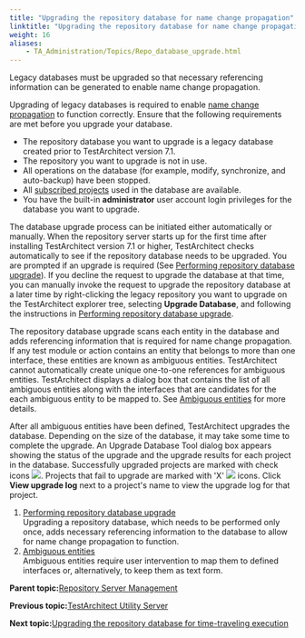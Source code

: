 ```yaml
--- 
title: "Upgrading the repository database for name change propagation"
linktitle: "Upgrading the repository database for name change propagation"
weight: 16
aliases: 
    - TA_Administration/Topics/Repo_database_upgrade.html
---
```


Legacy databases must be upgraded so that necessary referencing information can be generated to enable name change propagation.

Upgrading of legacy databases is required to enable [name change propagation](../../TA_Help/Topics/Projects_and_project_items_renaming_entity.md) to function correctly. Ensure that the following requirements are met before you upgrade your database.

-   The repository database you want to upgrade is a legacy database created prior to TestArchitect version 7.1.
-   The repository you want to upgrade is not in use.
-   All operations on the database \(for example, modify, synchronize, and auto-backup\) have been stopped.
-   All [subscribed projects](../../TA_Help/Topics/Projects_and_project_items_subscribe_to_projects.md) used in the database are available.
-   You have the built-in **administrator** user account login privileges for the database you want to upgrade.

The database upgrade process can be initiated either automatically or manually. When the repository server starts up for the first time after installing TestArchitect version 7.1 or higher, TestArchitect checks automatically to see if the repository database needs to be upgraded. You are prompted if an upgrade is required \(See [Performing repository database upgrade](Repo_upgrading_database.md)\). If you decline the request to upgrade the database at that time, you can manually invoke the request to upgrade the repository database at a later time by right-clicking the legacy repository you want to upgrade on the TestArchitect explorer tree, selecting **Upgrade Database**, and following the instructions in [Performing repository database upgrade](Repo_upgrading_database.md).

The repository database upgrade scans each entity in the database and adds referencing information that is required for name change propagation. If any test module or action contains an entity that belongs to more than one interface, these entities are known as ambiguous entities. TestArchitect cannot automatically create unique one-to-one references for ambiguous entities. TestArchitect displays a dialog box that contains the list of all ambiguous entities along with the interfaces that are candidates for the each ambiguous entity to be mapped to. See [Ambiguous entities](Repo_mapping_ambiguous_entities.md) for more details.

After all ambiguous entities have been defined, TestArchitect upgrades the database. Depending on the size of the database, it may take some time to complete the upgrade. An Upgrade Database Tool dialog box appears showing the status of the upgrade and the upgrade results for each project in the database. Successfully upgraded projects are marked with check icons ![](/images/TA_Administration/Images/Repo_upgrade_pass.png). Projects that fail to upgrade are marked with 'X' ![](/images/TA_Administration/Images/Repo_upgrade_fail.png) icons. Click **View upgrade log** next to a project's name to view the upgrade log for that project.

1.  [Performing repository database upgrade](../../TA_Administration/Topics/Repo_upgrading_database.md)  
Upgrading a repository database, which needs to be performed only once, adds necessary referencing information to the database to allow for name change propagation to function.
2.  [Ambiguous entities](../../TA_Administration/Topics/Repo_mapping_ambiguous_entities.md)  
Ambiguous entities require user intervention to map them to defined interfaces or, alternatively, to keep them as text form.

**Parent topic:**[Repository Server Management](../../TA_Administration/Topics/Repo_server_management.md)

**Previous topic:**[TestArchitect Utility Server](../../TA_Administration/Topics/TA_Utility_Server.md)

**Next topic:**[Upgrading the repository database for time-traveling execution](../../TA_Administration/Topics/adm_database_upgrade_time_traveling.md)

